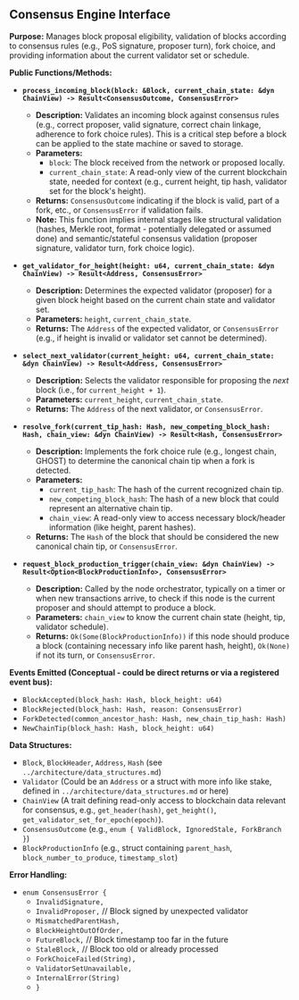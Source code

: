## Consensus Engine Interface

**Purpose:** Manages block proposal eligibility, validation of blocks according to consensus rules (e.g., PoS signature, proposer turn), fork choice, and providing information about the current validator set or schedule.

**Public Functions/Methods:**

*   **`process_incoming_block(block: &Block, current_chain_state: &dyn ChainView) -> Result<ConsensusOutcome, ConsensusError>`**
    *   **Description:** Validates an incoming block against consensus rules (e.g., correct proposer, valid signature, correct chain linkage, adherence to fork choice rules). This is a critical step before a block can be applied to the state machine or saved to storage.
    *   **Parameters:**
        *   `block`: The block received from the network or proposed locally.
        *   `current_chain_state`: A read-only view of the current blockchain state, needed for context (e.g., current height, tip hash, validator set for the block's height).
    *   **Returns:** `ConsensusOutcome` indicating if the block is valid, part of a fork, etc., or `ConsensusError` if validation fails.
    *   **Note:** This function implies internal stages like structural validation (hashes, Merkle root, format - potentially delegated or assumed done) and semantic/stateful consensus validation (proposer signature, validator turn, fork choice logic).

*   **`get_validator_for_height(height: u64, current_chain_state: &dyn ChainView) -> Result<Address, ConsensusError>`**
    *   **Description:** Determines the expected validator (proposer) for a given block height based on the current chain state and validator set.
    *   **Parameters:** `height`, `current_chain_state`.
    *   **Returns:** The `Address` of the expected validator, or `ConsensusError` (e.g., if height is invalid or validator set cannot be determined).

*   **`select_next_validator(current_height: u64, current_chain_state: &dyn ChainView) -> Result<Address, ConsensusError>`**
    *   **Description:** Selects the validator responsible for proposing the *next* block (i.e., for `current_height + 1`).
    *   **Parameters:** `current_height`, `current_chain_state`.
    *   **Returns:** The `Address` of the next validator, or `ConsensusError`.

*   **`resolve_fork(current_tip_hash: Hash, new_competing_block_hash: Hash, chain_view: &dyn ChainView) -> Result<Hash, ConsensusError>`**
    *   **Description:** Implements the fork choice rule (e.g., longest chain, GHOST) to determine the canonical chain tip when a fork is detected.
    *   **Parameters:**
        *   `current_tip_hash`: The hash of the current recognized chain tip.
        *   `new_competing_block_hash`: The hash of a new block that could represent an alternative chain tip.
        *   `chain_view`: A read-only view to access necessary block/header information (like height, parent hashes).
    *   **Returns:** The `Hash` of the block that should be considered the new canonical chain tip, or `ConsensusError`.

*   **`request_block_production_trigger(chain_view: &dyn ChainView) -> Result<Option<BlockProductionInfo>, ConsensusError>`**
    *   **Description:** Called by the node orchestrator, typically on a timer or when new transactions arrive, to check if this node is the current proposer and should attempt to produce a block.
    *   **Parameters:** `chain_view` to know the current chain state (height, tip, validator schedule).
    *   **Returns:** `Ok(Some(BlockProductionInfo))` if this node should produce a block (containing necessary info like parent hash, height), `Ok(None)` if not its turn, or `ConsensusError`.

**Events Emitted (Conceptual - could be direct returns or via a registered event bus):**

*   `BlockAccepted(block_hash: Hash, block_height: u64)`
*   `BlockRejected(block_hash: Hash, reason: ConsensusError)`
*   `ForkDetected(common_ancestor_hash: Hash, new_chain_tip_hash: Hash)`
*   `NewChainTip(block_hash: Hash, block_height: u64)`

**Data Structures:**

*   `Block`, `BlockHeader`, `Address`, `Hash` (see `../architecture/data_structures.md`)
*   `Validator` (Could be an `Address` or a struct with more info like stake, defined in `../architecture/data_structures.md` or here)
*   `ChainView` (A trait defining read-only access to blockchain data relevant for consensus, e.g., `get_header(hash)`, `get_height()`, `get_validator_set_for_epoch(epoch)`).
*   `ConsensusOutcome` (e.g., `enum { ValidBlock, IgnoredStale, ForkBranch }`)
*   `BlockProductionInfo` (e.g., struct containing `parent_hash`, `block_number_to_produce`, `timestamp_slot`)

**Error Handling:**

*   `enum ConsensusError {`
    *   `InvalidSignature,`
    *   `InvalidProposer,`         // Block signed by unexpected validator
    *   `MismatchedParentHash,`
    *   `BlockHeightOutOfOrder,`
    *   `FutureBlock,`             // Block timestamp too far in the future
    *   `StaleBlock,`              // Block too old or already processed
    *   `ForkChoiceFailed(String),`
    *   `ValidatorSetUnavailable,`
    *   `InternalError(String)`
    *   `}` 